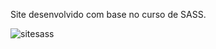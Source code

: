 Site desenvolvido com base no curso de SASS.

![sitesass](https://user-images.githubusercontent.com/18532618/120872175-4639bf80-c574-11eb-99a2-856f84176176.png)
